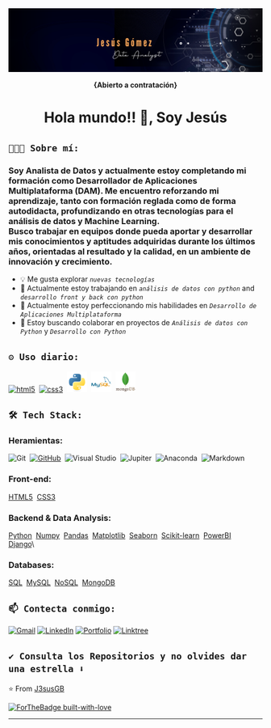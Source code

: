 <!--
All inbuilt themes :-
dark, radical, merko, gruvbox, tokyonight, onedark, cobalt, synthwave, highcontrast, dracula, github_dark
-->

<div align="center">
  <img src="Banner Data Analyst.png.png" alt="Logo" width="1150">
</div>  

<p align="center"><strong>{Abierto a contratación}</strong></p>

  <h1 align="center"> Hola mundo!! 👋, Soy Jesús </h1> 

## `👨🏻‍💻 Sobre mí:`

<div>
  <h3>
   Soy Analista de Datos y actualmente estoy completando mi formación como Desarrollador de Aplicaciones Multiplataforma (DAM). Me encuentro reforzando mi aprendizaje, tanto con formación reglada como de forma autodidacta, profundizando en otras tecnologías para el análisis de datos y Machine Learning. 
    <br>
    Busco trabajar en equipos donde pueda aportar y desarrollar mis conocimientos y aptitudes adquiridas durante los últimos años, orientadas al resultado y la calidad, en un ambiente de innovación y crecimiento.
  </h3>
</div>

- 💡 Me gusta explorar *`nuevas tecnologías`*
- 🔭 Actualmente estoy trabajando en *`análisis de datos con python`* and *`desarrollo front y back con python`*
- 🌱 Actualmente estoy perfeccionando mis habilidades en *`Desarrollo de Aplicaciones Multiplataforma`*
- 👯 Estoy buscando colaborar en proyectos de *`Análisis de datos con Python`* y *`Desarrollo con Python`*

## `⚙️ Uso diario:` 

<a href="https://developer.mozilla.org/en-US/docs/Web/HTML" target="_blank" rel="noreferrer"> <img src="https://cdn.jsdelivr.net/gh/devicons/devicon/icons/html5/html5-original-wordmark.svg" alt="html5" width="40" height="40"/></a>&nbsp; 
<a href="https://developer.mozilla.org/en-US/docs/Web/CSS" target="_blank" rel="noreferrer"> <img src="https://cdn.jsdelivr.net/gh/devicons/devicon/icons/css3/css3-original-wordmark.svg" alt="css3" width="40" height="40"/></a>&nbsp;
<a href="https://www.python.org" target="_blank" rel="noreferrer"> <img src="https://raw.githubusercontent.com/devicons/devicon/master/icons/python/python-original.svg" alt="python" width="40" height="40"/></a>&nbsp;
<a href="https://www.mysql.com/" target="_blank"> <img src="https://raw.githubusercontent.com/devicons/devicon/master/icons/mysql/mysql-original-wordmark.svg" alt="mysql" width="40" height="40"/></a>&nbsp; 
<a href="https://www.mongodb.com/" target="_blank"> <img src="https://raw.githubusercontent.com/devicons/devicon/master/icons/mongodb/mongodb-original-wordmark.svg" alt="mysql" width="40" height="40"/></a>&nbsp; 

## `🛠 Tech Stack:`
### Heramientas:

![Git](https://img.shields.io/badge/-Git-05122A?style=flat&logo=git&logoColor=F05032)&nbsp;
[![GitHub](https://img.shields.io/badge/-GitHub-05122A?style=flat&logo=github&logoColor=lightgrey&link=https://github.com/Nahuel-DevOne)](https://github.com/Nahuel-DevOne)&nbsp;
![Visual Studio](https://img.shields.io/badge/-VSCODE-05122A?style=flat&logo=Visual-Studio-Code&logoColor=007ACC&link=https://code.visualstudio.com/)&nbsp;
![Jupiter](https://img.shields.io/badge/-Jupyter-05122A?style=flat&logo=jupyter)&nbsp;
![Anaconda](https://img.shields.io/badge/-Anaconda-05122A?style=flat&logo=anaconda)&nbsp;
![Markdown](https://img.shields.io/badge/-Markdown-05122A?style=flat&logo=markdown)&nbsp;

### Front-end:
[HTML5](https://img.shields.io/badge/-HTML5-05122A?style=flat&logo=html5&logoColor=F05032&link=https://developer.mozilla.org/es/docs/Glossary/HTML5)&nbsp;
[CSS3](https://img.shields.io/badge/-CSS3-05122A?style=flat&logo=CSS3&logoColor=1572B6)&nbsp;


### Backend & Data Analysis:

[Python](https://img.shields.io/badge/-Python-05122A?style=flat&logo=python&logoColor=blue)&nbsp;
[Numpy](https://img.shields.io/badge/-Numpy-05122A?style=flat&logo=numpy&logoColor=55a6ca)&nbsp;
[Pandas](https://img.shields.io/badge/-Pandas-05122A?style=flat&logo=pandas&logoColor=white)&nbsp;
[Matplotlib](https://img.shields.io/badge/-Matplotlib-05122A?style=flat&logo=matplotlib&logoColor=white)&nbsp;
[Seaborn](https://img.shields.io/badge/-Seaborn-05122A?style=flat&logo=Seaborn&logoColor=white)&nbsp;
[Scikit-learn](https://img.shields.io/badge/-Scikit_Learn-05122A?style=flat&logo=scikit-learn&logoColor=white)&nbsp;
[PowerBI](https://img.shields.io/badge/-Power_BI-05122A?style=flat&logo=power-bi&logoColor=yellow)\
[Django](https://img.shields.io/badge/-Django-05122A?style=flat&logo=django&logoColor=darkgreen)\ 

### Databases:

[SQL](https://img.shields.io/badge/-SQL:-05122A?style=flat&logo=sql&logoColor=FFA611)&nbsp;
[MySQL](https://img.shields.io/badge/-MySQL-05122A?style=flat&logo=MySQL&logoColor=FFA611)&nbsp;
[NoSQL](https://img.shields.io/badge/-NoSQL:-05122A?style=flat&logo=NoSQL&logoColor=lightgreen)&nbsp;
[MongoDB](https://img.shields.io/badge/-MongoDB-05122A?style=flat&logo=mongoDB&logoColor=lightgreen)&nbsp;


<!-- ![C](https://img.shields.io/badge/-C-05122A?style=flat&logo=C&logoColor=A8B9CC)&nbsp;
![C++](https://img.shields.io/badge/-C++-05122A?style=flat&logo=C%2B%2B&logoColor=00599C)&nbsp;
![R (Statistics)](https://img.shields.io/badge/-R-05122A?style=flat&logo=R&logoColor=276DC3) -->


<!-- alternative: How to reach me -->
## `📫 Contecta conmigo:`

[![Gmail](https://img.shields.io/badge/-GMAIL-D14836?style=for-the-badge&logo=gmail&logoColor=white)](mailto:jgomezbeltran88@gmail.com)
[![LinkedIn](https://img.shields.io/badge/LinkedIn-informational?style=for-the-badge&logo=linkedin&logoColor=fff&color=0077B5)](https://www.linkedin.com/in/jesusgb-dev/)
[![Portfolio](https://img.shields.io/badge/-Portfolio-lightgray?style=for-the-badge&logo=stackoverflow&logoColor=white)](https://j3susgb.github.io/Portfolio/)
[![Linktree](https://img.shields.io/badge/-Linktree-323330?style=for-the-badge&logo=linktree&logoColor=#41e45f)](https://linktr.ee/jesusgb)

## `✔️ Consulta los Repositorios y no olvides dar una estrella ⬇️`

:star: From [J3susGB](https://github.com/J3susGB)

[![ForTheBadge built-with-love](http://ForTheBadge.com/images/badges/built-with-love.svg)](https://github.com/J3susGB)  

 
***************************************************************